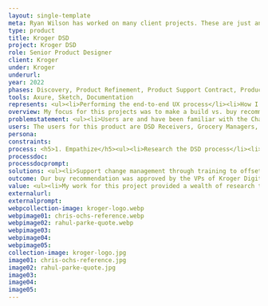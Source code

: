 ```yaml
---
layout: single-template
meta: Ryan Wilson has worked on many client projects. These are just an example of some of the excellent product design work that he could do on your project.
type: product
title: Kroger DSD
project: Kroger DSD
role: Senior Product Designer
client: Kroger
under: Kroger
underurl: 
year: 2022
phases: Discovery, Product Refinement, Product Support Contract, Product Review Contract
tools: Axure, Sketch, Documentation
represents: <ul><li>Performing the end-to-end UX process</li><li>How I learn quickly and efficiently - <a href="http://localhost:4000/references/#Ochs">See Chris Ochs reference</a></li><li>Collaboration across brands, teams, and pods</li><li>How I approach simplifying complexity with a focus on making a better experience for the user</li><li>How I approach processing and outputting large amounts of information</li><li>The level of detail I put into my work</li></ul>
overview: My focus for this projects was to make a build vs. buy recommendation for replacing a piece of 35+ year-old software called ChainTrack. ChainTrack is used for receiving certain types of products through the docks at Kroger stores, a process called Direct Store Delivery, or DSD. This is where products like Coke, Fritos, and alcohol come into the store.I worked with a Product Manager and a Tech Lead to research, observe, and understand how to replace ChainTrack most effectively. <br> <i>NOTE&#58; I can not publicly share a visual representation of this product</i>.
problemstatement: <ul><li>Users are and have been familiar with the ChainTrack product</li><li>All Kroger digital products are deployed on Zebra devices, ChainTrack cannot run on modern devices</li><li>In a solution product data has to be easily output and shared</li></ul>
users: The users for this product are DSD Receivers, Grocery Managers, Admins, and the System Operations team.
persona:
constraints:
process: <h5>1. Empathize</h5><ul><li>Research the DSD process</li><li>Understand the DSD Receiver, & identify other users</li><li>Capture the Voice of the Customer through a survey</li><li>Observe DSD Receivers in their environment</li></ul><h5>2. Define</h5><ul><li>Business and user requirements for the replacement solution</li><li>Identify places for improvement</li>Identify clear industry differentiator, if any<li>Do a “fit” test – Meet with third-party providers</li><li>Create and maintain living documentation</li></ul><h5>3. Present to Leadership</h5>
processdoc:
processdocprompt:
solutions: <ul><li>Support change management through training to offset any difficulties in migrating to the new software and device</li> <li>The new software runs on the Zebra device natively and will easily fit into the Kroger Associate Experience products</li> <li>Sharing data internally between departments will be easy with the new software</li></ul>
outcome: Our buy recommendation was approved by the VPs of Kroger Digital Technologies. We provided this document to the VPs for early review before the meeting. A short way into our presentation our recommendation was enthusiastically approved to move forward in partnering with the company we recommended. The VPs noted that it was the amount of research and documentation that we provided provided a lot of trust in our decision.
value: <ul><li>My work for this project provided a wealth of research that supported our recommendation to buy a third-party replacement <li>I advocated for the UX process throughout the project</li> <li>I facilitated workshops with my team and cross-teams to capture information and helped to align our understanding</li> <li>After we obtained approval for our recommendation, I pushed the project forward despite contract delays, allowing me to begin to ideate and iterate through user flows and prototypes</li> <li>Creation of both the user flows and prototypes vetted the product, calling out errors and highlighting gaps in flow and understanding. The prototype allowed the team to step through the product and identify questions we had for the software provider before we had access to the product.The prototype allowed us to preview the software to the business, which, since we did not yet have a copy, was an excellent method to visualize and communicate what we are buying</li></ul>
externalurl:
externalprompt:
webpcollection-image: kroger-logo.webp
webpimage01: chris-ochs-reference.webp
webpimage02: rahul-parke-quote.webp
webpimage03:
webpimage04:
webpimage05:
collection-image: kroger-logo.jpg
image01: chris-ochs-reference.jpg
image02: rahul-parke-quote.jpg
image03:
image04:
image05:
---
```

